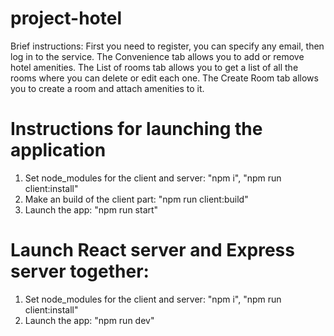 # project-hotel
Brief instructions:
First you need to register, you can specify any email, then log in to the service.
The Convenience tab allows you to add or remove hotel amenities.
The List of rooms tab allows you to get a list of all the rooms where you can delete or edit each one.
The Create Room tab allows you to create a room and attach amenities to it.

# Instructions for launching the application
1) Set node_modules for the client and server:
    "npm i", "npm run client:install"
2) Make an build of the client part:
    "npm run client:build"
3) Launch the app:
    "npm run start"
    
# Launch React server and Express server together:
1) Set node_modules for the client and server:
    "npm i", "npm run client:install"
2) Launch the app:
    "npm run dev"
